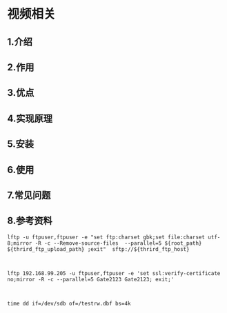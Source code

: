 # 视频相关





## 1.介绍



## 2.作用

## 3.优点

## 4.实现原理

## 5.安装

## 6.使用

## 7.常见问题

## 8.参考资料





```
lftp -u ftpuser,ftpuser -e "set ftp:charset gbk;set file:charset utf-8;mirror -R -c --Remove-source-files  --parallel=5 ${root_path} ${thrird_ftp_upload_path} ;exit"  sftp://${thrird_ftp_host}



lftp 192.168.99.205 -u ftpuser,ftpuser -e 'set ssl:verify-certificate no;mirror -R -c --parallel=5 Gate2123 Gate2123; exit;'



time dd if=/dev/sdb of=/testrw.dbf bs=4k
```